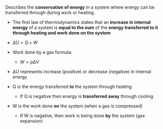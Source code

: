 
Describes the **conservation of energy** in a system where energy can be transferred through during work or heating. 

- The first law of thermodynamics states that an **increase in internal energy** of a system is **equal to the sum** of the **energy transferred to it through heating and work done on the system**

- $\Delta U = Q + W$
- Work done by a gas formula:
	- $W = p\Delta V$ 
- $\Delta U$ represents increase (positive) or decrease (negative) in internal energy
- Q is the energy transferred **to** the system through heating
	- If Q is negative then energy is **transferred away** through cooling 
- W is the work done **on** the system (when a gas is compressed)
	- If W is negative, then work is being done **by** the system (gas expansion)